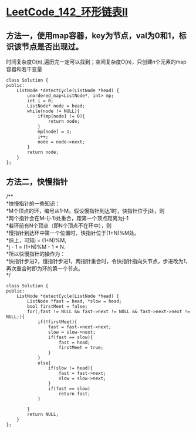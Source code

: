# [LeetCode_142_环形链表II](https://leetcode.cn/problems/linked-list-cycle-ii/)

## 方法一，使用map容器，key为节点，val为0和1，标识该节点是否出现过。
时间复杂度O(n),遍历完一定可以找到；空间复杂度O(n)，只创建n个元素的map容器和若干变量  
```
class Solution {
public:
	ListNode *detectCycle(ListNode *head) {  
        unordered_map<ListNode*, int> mp;  
        int i = 0;  
        ListNode* node = head;  
        while(node != NULL){  
            if(mp[node] != 0){  
                return node;  
            }  
            mp[node] = 1;  
            i++;  
            node = node->next;  
        }  
        return node;  
    }  
};
```



## 方法二，快慢指针
/**  
  *快慢指针的一些知识：  
  *M个顶点的环，编号从1-M。假设慢指针到达1时，快指针位于j处，则  
  *两个指针会在M-(j-1)处重合，距第一个顶点距离为j-1  
  *若环前有N个顶点（即N个顶点不在环中），则  
  *慢指针到达环中第一个位置时，快指针位于(1+N)%M处。  
  *综上，可知j = (1+N)%M,  
  *j - 1 = (1+N)%M - 1 = N.  
  *所以快慢指针的操作为：  
  *快指针步进2，慢指针步进1，两指针重合时，令快指针指向头节点，步进改为1，再次重合时即为环的第一个节点。  
  */
```
class Solution {
public:
    ListNode *detectCycle(ListNode *head) {
        ListNode *fast = head, *slow = head;
        bool firstMeet = false;
        for(;fast != NULL && fast->next != NULL && fast->next->next != NULL;){
            if(!firstMeet){
                fast = fast->next->next;
                slow = slow->next;
                if(fast == slow){
                    fast = head;
                    firstMeet = true;
                }
            }
            else{
                if(slow != head){
                    fast = fast->next;
                    slow = slow->next;
                }
                if(fast == slow)
                    return fast;
            }

        }
        return NULL;
    }
};
```
